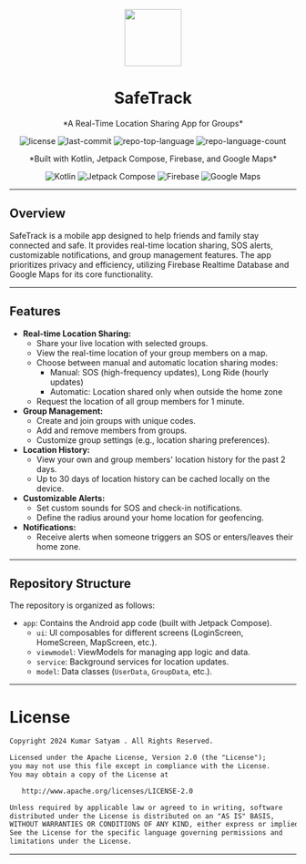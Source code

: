 <p align="center">
  <img src="https://github.com/TheSpideX/FamSafe/raw/main/app/src/main/res/mipmap-hdpi/ic_launcher.png" width="100" />  
</p>
<p align="center">
  <h1 align="center">SafeTrack</h1>
</p>
<p align="center">
  *A Real-Time Location Sharing App for Groups*
</p>
<p align="center">
  <img src="https://img.shields.io/github/license/TheSpideX/FamSafe" alt="license">
  <img src="https://img.shields.io/github/last-commit/TheSpideX/FamSafe" alt="last-commit">
  <img src="https://img.shields.io/github/languages/top/TheSpideX/FamSafe" alt="repo-top-language">
  <img src="https://img.shields.io/github/languages/count/TheSpideX/FamSafe" alt="repo-language-count">
</p>

<p align="center">
  *Built with Kotlin, Jetpack Compose, Firebase, and Google Maps*
</p>
<p align="center">
  <img src="https://img.shields.io/badge/Kotlin-7F52FF.svg?style=flat&logo=Kotlin&logoColor=white" alt="Kotlin">
  <img src="https://img.shields.io/badge/Jetpack_Compose-4285F4.svg?style=flat&logo=Jetpack%20Compose&logoColor=white" alt="Jetpack Compose">
  <img src="https://img.shields.io/badge/Firebase-FFCA28.svg?style=flat&logo=Firebase&logoColor=black" alt="Firebase">
  <img src="https://img.shields.io/badge/Google_Maps-4285F4.svg?style=flat&logo=Google%20Maps&logoColor=white" alt="Google Maps">
</p>

---

## Overview

SafeTrack is a mobile app designed to help friends and family stay connected and safe. It provides real-time location sharing, SOS alerts, customizable notifications, and group management features. The app prioritizes privacy and efficiency, utilizing Firebase Realtime Database and Google Maps for its core functionality.

---

## Features

- **Real-time Location Sharing:**
    - Share your live location with selected groups.
    - View the real-time location of your group members on a map.
    - Choose between manual and automatic location sharing modes:
        - Manual:  SOS (high-frequency updates), Long Ride (hourly updates)
        - Automatic: Location shared only when outside the home zone
    - Request the location of all group members for 1 minute.
- **Group Management:**
    - Create and join groups with unique codes.
    - Add and remove members from groups.
    - Customize group settings (e.g., location sharing preferences).
- **Location History:**
    - View your own and group members' location history for the past 2 days.
    - Up to 30 days of location history can be cached locally on the device.
- **Customizable Alerts:**
    - Set custom sounds for SOS and check-in notifications.
    - Define the radius around your home location for geofencing.
- **Notifications:**
    - Receive alerts when someone triggers an SOS or enters/leaves their home zone.

---

## Repository Structure

The repository is organized as follows:

- `app`: Contains the Android app code (built with Jetpack Compose).
    - `ui`: UI composables for different screens (LoginScreen, HomeScreen, MapScreen, etc.).
    - `viewmodel`: ViewModels for managing app logic and data.
    - `service`: Background services for location updates.
    - `model`: Data classes (`UserData`, `GroupData`, etc.). 

---



# License
```xml
Copyright 2024 Kumar Satyam . All Rights Reserved.

Licensed under the Apache License, Version 2.0 (the "License");
you may not use this file except in compliance with the License.
You may obtain a copy of the License at

   http://www.apache.org/licenses/LICENSE-2.0

Unless required by applicable law or agreed to in writing, software
distributed under the License is distributed on an "AS IS" BASIS,
WITHOUT WARRANTIES OR CONDITIONS OF ANY KIND, either express or implied.
See the License for the specific language governing permissions and
limitations under the License.
```
---
